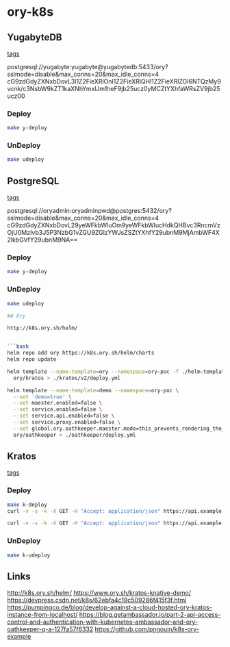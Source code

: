 # ory-k8s

## YugabyteDB


[tags](https://hub.docker.com/r/yugabytedb/yugabyte/tags)

postgresql://yugabyte:yugabyte@yugabytedb:5433/ory?sslmode=disable&max_conns=20&max_idle_conns=4
cG9zdGdyZXNxbDovL3l1Z2FieXRlOnl1Z2FieXRlQHl1Z2FieXRlZGI6NTQzMy9vcnk/c3NsbW9kZT1kaXNhYmxlJm1heF9jb25ucz0yMCZtYXhfaWRsZV9jb25ucz00

### Deploy 

```bash
make y-deploy

```

### UnDeploy 

```bash
make udeploy
```

## PostgreSQL


[tags](https://hub.docker.com/r/yugabytedb/yugabyte/tags)

postgresql://oryadmin:oryadminpwd@postgres:5432/ory?sslmode=disable&max_conns=20&max_idle_conns=4
cG9zdGdyZXNxbDovL29yeWFkbWluOm9yeWFkbWlucHdkQHBvc3RncmVzOjU0MzIvb3J5P3NzbG1vZGU9ZGlzYWJsZSZtYXhfY29ubnM9MjAmbWF4X2lkbGVfY29ubnM9NA==

### Deploy 

```bash
make y-deploy

```

### UnDeploy 

```bash
make udeploy

## Ory

http://k8s.ory.sh/helm/


```bash
helm repo add ory https://k8s.ory.sh/helm/charts
helm repo update

helm template --name-template=ory --namespace=ory-poc -f ./helm-template/kratos/values.yml \
  ory/kratos > ./kratos/v2/deploy.yml

helm template --name-template=demo --namespace=ory-poc \
  --set 'demo=true' \
  --set maester.enabled=false \
  --set service.enabled=false \
  --set service.api.enabled=false \
  --set service.proxy.enabled=false \
  --set global.ory.oathkeeper.maester.mode=this_prevents_rendering_the_deployment \
  ory/oathkeeper > ./oathkeeper/deploy.yml
```

## Kratos

[tags](https://hub.docker.com/r/oryd/kratos/tags)

### Deploy 

```bash
make k-deploy
curl -v -s -k -X GET -H "Accept: application/json" https://api.example.com/kratos/self-service/registration/browser

curl -v -s -k -X GET -H "Accept: application/json" https://api.example.com/self-service/registration/browser

```

### UnDeploy 

```bash
make k-udeploy
```

## Links

http://k8s.ory.sh/helm/
https://www.ory.sh/kratos-knative-demo/
https://devpress.csdn.net/k8s/62ebfa4c19c509286f415f3f.html
https://pumpingco.de/blog/develop-against-a-cloud-hosted-ory-kratos-instance-from-localhost/
https://blog.getambassador.io/part-2-api-access-control-and-authentication-with-kubernetes-ambassador-and-ory-oathkeeper-q-a-127fa57f6332
https://github.com/pngouin/k8s-ory-example

